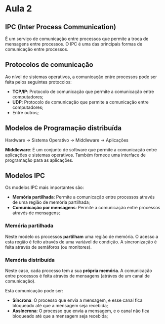# Aula 2

## IPC (Inter Process Communication)
É um serviço de comunicação entre processos que permite a troca de mensagens entre processos. O IPC é uma das principais formas de comunicação entre processos.

## Protocolos de comunicação
Ao nível de sistemas operativos, a comunicação entre processos pode ser feita pelos seguintes protocolos:
- **TCP/IP**: Protocolo de comunicação que permite a comunicação entre computadores;
- **UDP**: Protocolo de comunicação que permite a comunicação entre computadores;
- Entre outros;

## Modelos de Programação distribuída
Hardware -> Sistema Operativo -> Middleware -> Aplicações

**Middleware**: É um conjunto de software que permite a comunicação entre aplicações e sistemas operativos. Também fornece uma interface de programação para as aplicações. 

## Modelos IPC 
Os modelos IPC mais importantes são:
- **Memória partilhada**: Permite a comunicação entre processos através de uma região de memória partilhada;
- **Comunicação por mensagens**: Permite a comunicação entre processos através de mensagens;

### Memória partilhada
Neste modelo os processos **partilham** uma região de memória. O acesso a esta região é feito através de uma variável de condição. A sincronização é feita através de semáforos (ou monitores).

### Memória distribuída
Neste caso, cada processo tem a sua **própria memória**. A comunicação entre processos é feita através de mensagens (atráves de um canal de comunicação).

Esta comunicação pode ser:
 - **Síncrona**: O processo que envia a mensagem, e esse canal fica bloqueado até que a mensagem seja recebida;
 - **Assíncrona**: O processo que envia a mensagem, e o canal não fica bloqueado até que a mensagem seja recebida;

